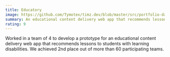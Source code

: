 ```yaml
---
title: Educatory
image: https://github.com/Tymotex/timz.dev/blob/master/src/portfolio-data/project-images/educatory-thumbnail.png?raw=true
summary: An educational content delivery web app that recommends lessons to students with learning disabilities.
rating: 9
---
```


Worked in a team of 4 to develop a prototype for an educational content delivery web app that recommends lessons to students with learning disabilities. We achieved 2nd place out of more than 60 participating teams.
